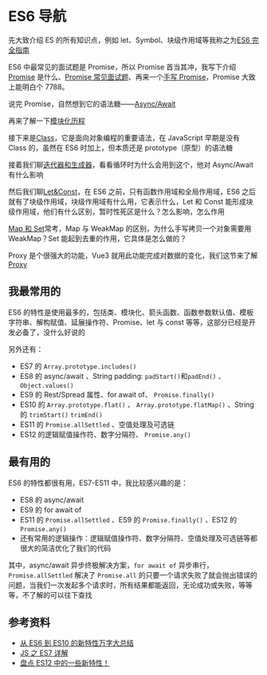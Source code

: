 # ES6 导航

先大致介绍 ES 的所有知识点，例如 let、Symbol、块级作用域等我称之为[ES6 完全指南](./ES6完全指南.md)

ES6 中最常见的面试题是 Promise，所以 Promise 首当其冲，我写下介绍 [Promise](./Promise.md) 是什么、[Promise 常见面试题](./Promise面试题.md)、再来一个[手写 Promise](./手写Promise.md)，Promise 大致上能明白个 7788。

说完 Promise，自然想到它的语法糖——[Async/Await](./Async.md)

再来了解一下[模块化历程](./模块化历程.md)

接下来是[Class](./Class.md)，它是面向对象编程的重要语法，在 JavaScript 早期是没有 Class 的，虽然在 ES6 时加上，但本质还是 prototype（原型）的语法糖

接着我们聊[迭代器和生成器](./Iterator&Generator.md)，看看循环时为什么会用到这个，他对 Async/Await 有什么影响

然后我们聊[Let&Const](./Let&Const.md)，在 ES6 之前，只有函数作用域和全局作用域，ES6 之后就有了块级作用域，块级作用域有什么用，它表示什么，Let 和 Const 能形成块级作用域，他们有什么区别，暂时性死区是什么？怎么影响，怎么作用

[Map 和 Set](./Map&Set.md)常考，Map 与 WeakMap 的区别，为什么手写拷贝一个对象需要用 WeakMap？Set 能起到去重的作用，它具体是怎么做的？

Proxy 是个很强大的功能，Vue3 就用此功能完成对数据的变化，我们这节来了解[Proxy](./Proxy.md)




## 我最常用的

ES6 的特性是使用最多的，包括类、模块化、箭头函数、函数参数默认值、模板字符串、解构赋值、延展操作符、Promise、let 与 const 等等，这部分已经是开发必备了，没什么好说的

另外还有：

-   ES7 的 `Array.prototype.includes()`
-   ES8 的 async/await 、String padding: `padStart()`和`padEnd()` 、 `Object.values()`
-   ES9 的 Rest/Spread 属性、for await of、 `Promise.finally()`
-   ES10 的 `Array.prototype.flat()` 、 `Array.prototype.flatMap()` 、String 的 `trimStart()` `trimEnd()`
-   ES11 的 `Promise.allSettled` 、空值处理及可选链
-   ES12 的逻辑赋值操作符、数字分隔符、 `Promise.any()`

## 最有用的

ES6 的特性都很有用，ES7-ES11 中，我比较感兴趣的是：

-   ES8 的 async/await
-   ES9 的 for await of
-   ES11 的 `Promise.allSettled` 、ES9 的 `Promise.finally()` 、ES12 的 `Promise.any()`
-   还有常用的逻辑操作：逻辑赋值操作符、数字分隔符、空值处理及可选链等都很大的简洁优化了我们的代码

其中，async/await 异步终极解决方案，`for await of` 异步串行，`Promise.allSettled` 解决了 `Promise.all` 的只要一个请求失败了就会抛出错误的问题，当我们一次发起多个请求时，所有结果都能返回，无论成功或失败，等等等，不了解的可以往下查找

## 参考资料

-   [从 ES6 到 ES10 的新特性万字大总结](https://zhuanlan.zhihu.com/p/342882092?utm_source=wechat_session&utm_medium=social&utm_oi=56197411504128)
-   [JS 之 ES7 详解](https://mp.weixin.qq.com/s/H6jUAGlkREM5SJgXc1Mjvw)
-   [盘点 ES12 中的一些新特性！](https://segmentfault.com/a/1190000041293383)
